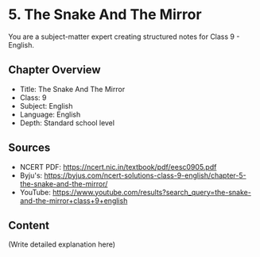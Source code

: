 # 5. The Snake And The Mirror

You are a subject-matter expert creating structured notes for Class 9 - English.

## Chapter Overview
- Title: The Snake And The Mirror
- Class: 9
- Subject: English
- Language: English
- Depth: Standard school level

## Sources
- NCERT PDF: https://ncert.nic.in/textbook/pdf/eesc0905.pdf
- Byju's: https://byjus.com/ncert-solutions-class-9-english/chapter-5-the-snake-and-the-mirror/
- YouTube: https://www.youtube.com/results?search_query=the-snake-and-the-mirror+class+9+english

## Content
(Write detailed explanation here)
